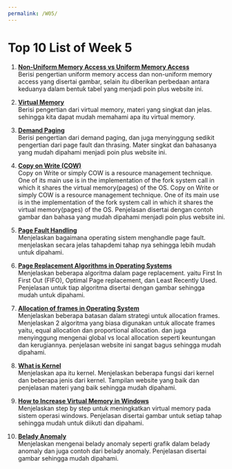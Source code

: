 ```yaml
---
permalink: /W05/
---
```

# Top 10 List of Week 5

1. **[Non-Uniform Memory Access vs Uniform Memory Access](https://www.geeksforgeeks.org/difference-between-uniform-memory-access-uma-and-non-uniform-memory-access-numa/)**  
Berisi pengertian uniform memory access dan non-uniform memory access yang disertai gambar, selain itu diberikan
perbedaan antara keduanya dalam bentuk tabel yang menjadi poin plus website ini.

2. **[Virtual Memory](https://tldp.org/LDP/sag/html/vm-intro.html)**  
Berisi pengertian dari virtual memory, materi yang singkat dan jelas. sehingga kita dapat
mudah memahami apa itu virtual memory.

3. **[Demand Paging](https://www.javatpoint.com/os-demand-paging)**  
Berisi pengertian dari demand paging, dan juga menyinggung sedikit pengertian dari page fault dan thrasing.
Mater singkat dan bahasanya yang mudah dipahami menjadi poin plus website ini.

4. **[Copy on Write (COW)](https://www.geeksforgeeks.org/copy-on-write/)**  
Copy on Write or simply COW is a resource management technique. One of its main use is in the implementation of the fork
system call in which it shares the virtual memory(pages) of the OS. Copy on Write or simply COW is a resource
management technique. One of its main use is in the implementation of the fork system call in which it shares the virtual memory(pages)
of the OS. Penjelasan disertai dengan contoh gambar dan bahasa yang mudah dipahami menjadi poin plus website ini.

5. **[Page Fault Handling](https://www.geeksforgeeks.org/page-fault-handling-in-operating-system/)**  
Menjelaskan bagaimana operating sistem menghandle page fault. menjelaskan secara jelas tahapdemi tahap nya sehingga
lebih mudah untuk dipahami.

6. **[Page Replacement Algorithms in Operating Systems](https://www.geeksforgeeks.org/page-replacement-algorithms-in-operating-systems/)**  
Menjelaskan beberapa algoritma dalam page replacement. yaitu First In First Out (FIFO), Optimal Page replacement, dan
Least Recently Used. Penjelasan untuk tiap algoritma disertai dengan gambar sehingga mudah untuk dipahami.

7. **[Allocation of frames in Operating System](https://www.geeksforgeeks.org/operating-system-allocation-frames/)**  
Menjelaskan beberapa batasan dalam strategi untuk allocation frames. Menjelaskan 2 algoritma yang biasa digunakan untuk allocate
frames yaitu, equal allocation dan proportional allocation. dan juga menyinggung mengenai global vs local allocation seperti 
keuntungan dan kerugiannya. penjelasan website ini sangat bagus sehingga mudah dipahami.

8. **[What is Kernel](https://afteracademy.com/blog/what-is-kernel-in-operating-system-and-what-are-the-various-types-of-kernel)**  
Menjelaskan apa itu kernel. Menjelaskan beberapa fungsi dari kernel dan beberapa jenis dari kernel. Tampilan website
yang baik dan penjelasan materi yang baik sehingga mudah dipahami.

9. **[How to Increase Virtual Memory in Windows](https://winpreso.com/cara-menambah-virtual-memory-di-windows/)**  
Menjelaskan step by step untuk meningkatkan virtual memory pada sistem operasi windows. Penjelasan disertai gambar
untuk setiap tahap sehingga mudah untuk diikuti dan dipahami.

10. **[Belady Anomaly](https://prepinsta.com/operating-systems/beladys-anomaly/)**  
Menjelaskan mengenai belady anomaly seperti grafik dalam belady anomaly dan juga contoh dari belady anomaly.
Penjelasan disertai gambar sehingga mudah dipahami.
